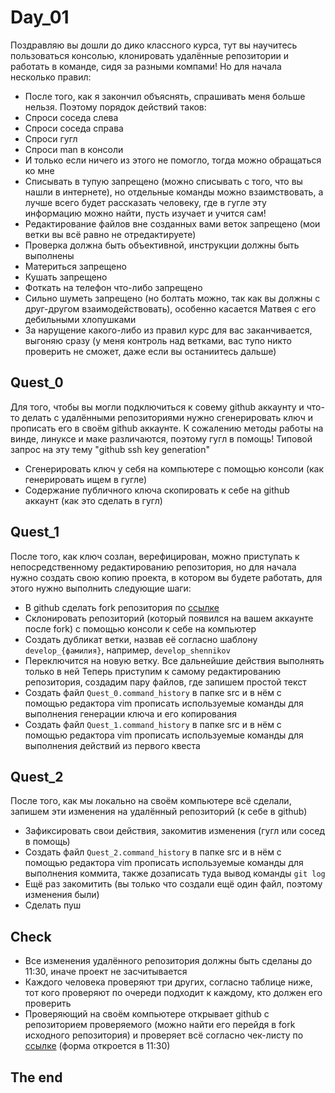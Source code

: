 # Day_01
Поздравляю вы дошли до дико классного курса, тут вы научитесь пользоваться консолью, клонировать удалённые репозитории и работать в команде, сидя за разными компами!
Но для начала несколько правил:
- После того, как я закончил объяснять, спрашивать меня больше нельзя. Поэтому порядок действий таков:
- Спроси соседа слева
- Спроси соседа справа
- Спроси гугл
- Спроси man в консоли
- И только если ничего из этого не помогло, тогда можно обращаться ко мне
- Списывать в тупую запрещено (можно списывать с того, что вы нашли в интернете), но отдельные команды можно взаимствовать, а лучше всего будет рассказать человеку, где в гугле эту информацию можно найти, пусть изучает и учится сам!
- Редактирование файлов вне созданных вами веток запрещено (мои ветки вы всё равно не отредактируете)
- Проверка должна быть объективной, инструкции должны быть выполнены
- Материться запрещено
- Кушать запрещено
- Фоткать на телефон что-либо запрещено
- Сильно шуметь запрещено (но болтать можно, так как вы должны с друг-другом взаимодействовать), особенно касается Матвея с его дебильными хлопушками
- За нарущение какого-либо из правил курс для вас заканчивается, выгоняю сразу (у меня контроль над ветками, вас тупо никто проверить не сможет, даже если вы останиитесь дальше)
## Quest_0
Для того, чтобы вы могли подключиться к совему github аккаунту и что-то делать с удалёнными репозиториями нужно сгенерировать ключ и прописать его в своём github аккаунте. К сожалению методы работы на винде, линуксе и маке различаются, поэтому гугл в помощь! Типовой запрос на эту тему "github ssh key generation"
- Сгенерировать ключ у себя на компьютере с помощью консоли (как генерировать ищем в гугле)
- Содержание публичного ключа скопировать к себе на github аккаунт (как это сделать в гугл)
## Quest_1
После того, как ключ созлан, верефицирован, можно приступать к непосредственному редактированию репозитория, но для начала нужно создать свою копию проекта, в котором вы будете работать, для этого нужно выполнить следующие шаги:
- В github сделать fork репозитория по [ссылке](https://github.com/antiloch/Day_01)
- Склонировать репозиторий (который появился на вашем аккаунте после fork) с помощью консоли к себе на компьютер
- Создать дубликат ветки, назвав её согласно шаблону ```develop_{фамилия}```, например, ```develop_shennikov```
- Переключится на новую ветку. Все дальнейшие действия выполнять только в ней
Теперь приступим к самому редактированию репозитория, создадим пару файлов, где запишем простой текст
- Создать файл ```Quest_0.command_history``` в папке src и в нём с помощью редактора vim прописать используемые команды для выполнения генерации ключа и его копирования
- Создать файл ```Quest_1.command_history``` в папке src и в нём с помощью редактора vim прописать используемые команды для выполнения действий из первого квеста
## Quest_2
После того, как мы локально на своём компьютере всё сделали, запишем эти изменения на удалённый репозиторий (к себе в github)
- Зафиксировать свои действия, закомитив изменения (гугл или сосед в помощь)
- Создать файл ```Quest_2.command_history``` в папке src и в нём с помощью редактора vim прописать используемые команды для выполнения коммита, также дозаписать туда вывод команды ```git log```
- Ещё раз закомитить (вы только что создали ещё один файл, поэтому изменения были)
- Сделать пуш
## Check
- Все изменения удалённого репозитория должны быть сделаны до 11:30, иначе проект не засчитывается
- Каждого человека проверяют три других, согласно таблице ниже, тот кого проверяют по очереди подходит к каждому, кто должен его проверить
- Проверяющий на своём компьютере открывает github с репозиторием проверяемого (можно найти его перейдя в fork исходного репозитория) и проверяет всё согласно чек-листу по [ссылке](https://forms.gle/wciyh8u6vQws3b9U7) (форма откроется в 11:30)

## The end
